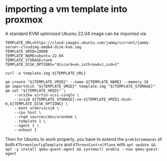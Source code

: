 # importing a vm template into proxmox

A standard KVM optimized Ubuntu 22.04 image can be imported via

```
TEMPLATE_URL=https://cloud-images.ubuntu.com/jammy/current/jammy-server-cloudimg-amd64-disk-kvm.img
TEMPLATE_VMID=10000
TEMPLATE_NAME=ubuntu-22.04
TEMPLATE_STORAGE=tank
TEMPLATE_DISK_OPTIONS="discard=on,iothread=1,ssd=1"

curl -o template.img ${TEMPLATE_URL}

qm create "${TEMPLATE_VMID}" --name ${TEMPLATE_NAME} --memory 16
qm importdisk "${TEMPLATE_VMID}" template.img "${TEMPLATE_STORAGE}"
qm set "${TEMPLATE_VMID}" \
    --scsihw virtio-scsi-single \
    --scsi0 ${TEMPLATE_STORAGE}:vm-${TEMPLATE_VMID}-disk-0,${TEMPLATE_DISK_OPTIONS} \
    --boot order=scsi0 \
    --cpu host \
    --rng0 source=/dev/urandom \
    --template 1 \
    --agent 1 \
    --onboot 1
```
Then for Ubuntu to work properly, you have to extend the `preK3sCommands` of both `KThreesConfigTemplate` and `KThreesControlPlane` with `apt update && apt -y install qemu-guest-agent && systemctl enable --now qemu-guest-agent`
